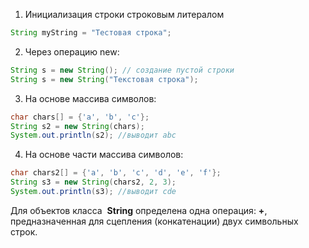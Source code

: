 1) Инициализация строки строковым литералом
```Java
String myString = "Тестовая строка";
```
2) Через операцию new:
```Java
String s = new String(); // создание пустой строки
String s = new String("Текстовая строка");
```
3) На основе массива символов:
```Java
char chars[] = {'a', 'b', 'c'};
String s2 = new String(chars);
System.out.println(s2); //выводит abc
```
4) На основе части массива символов:
```Java
char chars2[] = {'a', 'b', 'c', 'd', 'e', 'f'};
String s3 = new String(chars2, 2, 3);
System.out.println(s3); //выводит cde
```
Для объектов класса  **String** определена одна операция: **+**, предназначенная для сцепления (конкатенации) двух символьных строк.